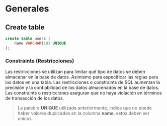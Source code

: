 # Generales

## Create table
```sql
create table users (
    name VARCHAR(10) UNIQUE
);
```

### Constraints (Restricciones)

Las restricciones se utilizan para limitar qué tipo de datos se deben almacenar en la base de datos. Asimismo para especificar las reglas para los datos en una tabla. Las restricciones o constraints de SQL aumentan la precisión y la confiabilidad de los datos almacenados en la base de datos. Las constraints o restricciones aseguran que no haya violación en términos de transacción de los datos.

> La palabra **UNIQUE** utilizada anteriormente, indica que no puede haber valores duplicados en la columna **name**, estos deben ser unicos